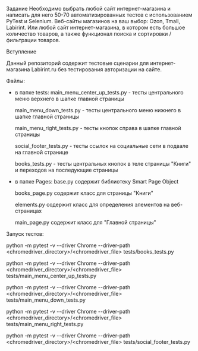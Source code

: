 Задание
Необходимо выбрать любой сайт интернет-магазина и написать для него 50-70 автоматизированных тестов 
с использованием PyTest и Selenium.
Веб-сайты магазинов на ваш выбор:
Ozon,
Tmall,
Labirint.
Или любой сайт интернет-магазина, в котором есть большое количество товаров, а также функционал поиска и 
сортировки / фильтрации товаров.

Вступление

Данный репозиторий содержит тестовые сценарии для интернет-магазина Labirint.ru без тестирования авторизации на сайте.

Файлы:
 - в папке tests:
     main_menu_center_up_tests.py - тесты центрального меню верхнего в шапке главной страницы
     
     main_menu_down_tests.py - тесты центрального меню нижнего в шапке главной страницы
     
     main_menu_right_tests.py - тесты кнопок справа в шапке главной страницы
     
     social_footer_tests.py - тесты ссылок на социальные сети в подвале на главной странице
     
     books_tests.py - тесты центральных кнопок в теле страницы "Книги" и переходов на последующие страницы

 - в папке Pages:
     base.py содержит библиотеку Smart Page Object
     
     books_page.py содержит класс для страницы "Книги"
     
     elements.py содержит класс для определения элементов на веб-страницах
     
     main_page.py содержит класс для "Главной страницы"


Запуск тестов:

python -m pytest -v --driver Chrome --driver-path <chromedriver_directory>/<chromedriver_file> tests/books_tests.py

python -m pytest -v --driver Chrome --driver-path <chromedriver_directory>/<chromedriver_file> tests/main_menu_center_up_tests.py

python -m pytest -v --driver Chrome --driver-path <chromedriver_directory>/<chromedriver_file> tests/main_menu_down_tests.py

python -m pytest -v --driver Chrome --driver-path <chromedriver_directory>/<chromedriver_file> tests/main_menu_right_tests.py

python -m pytest -v --driver Chrome --driver-path <chromedriver_directory>/<chromedriver_file> tests/social_footer_tests.py
